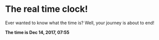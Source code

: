 # The real time clock!

Ever wanted to know what the time is? Well, your journey is about to end!

**The time is Dec 14, 2017, 07:55**
